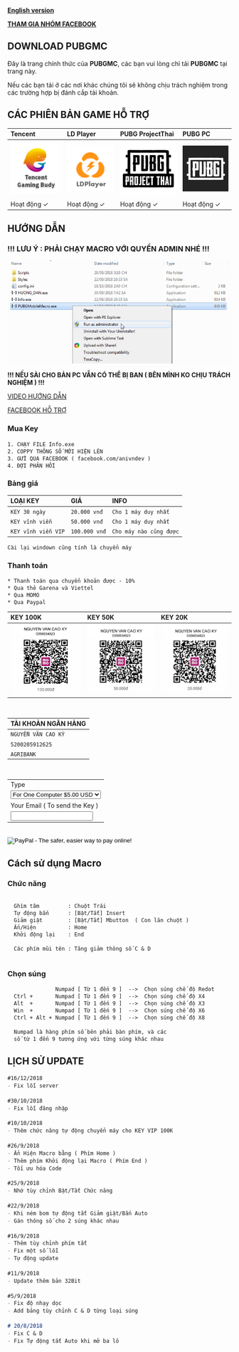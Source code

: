 **[English version](https://nvck2002.github.io/en)**

**[THAM GIA NHÓM FACEBOOK](https://www.facebook.com/groups/1971354423160330/)**

## **DOWNLOAD PUBGMC**

Đây là trang chính thức của **PUBGMC**, các bạn vui lòng chỉ tải **PUBGMC** tại trang này.

Nếu các bạn tải ở các nơi khác chúng tôi sẽ không chịu trách nghiệm trong các trường hợp bị đánh cắp tài khoản.

## **CÁC PHIÊN BẢN GAME HỖ TRỢ**

| Tencent   | LD Player            | PUBG ProjectThai     | PUBG PC             |
|:----------------------|:---------------------|:---------------------|:--------------------|
|![TGB](./img/TGB.png)  |![LDP](./img/LDP.png) |![PPT](./img/PPT.png) |![PPC](./img/PPC.jpg)|
|       Hoạt động ✓       |       Hoạt động ✓      |       Hoạt động ✓      |       Hoạt động ✓     |


## **HƯỚNG DẪN**

### **!!! LƯU Ý : PHẢI CHẠY MACRO VỚI QUYỀN ADMIN NHÉ !!!** ###
![momo](./img/runass.png)

**!!! NẾU SÀI CHO BẢN PC VẪN CÓ THỂ BỊ BAN ( BÊN MÌNH KO CHỊU TRÁCH NGHIỆM ) !!!**

[VIDEO HƯỚNG DẪN](https://www.youtube.com/playlist?list=PLMa0DOIozptzJZ15mmpyNz00WrxqjIVDH)

[FACEBOOK HỖ TRỢ](https://www.facebook.com/anivndev/)

<div class="fb-send-to-messenger test-fb-send-to-messenger" messenger_app_id="1678638095724206" page_id="1620812324898123" data-ref="" color="blue" size="large"> </div>

### **Mua Key**

   ```muakey
   1. CHẠY FILE Info.exe
   2. COPPY THÔNG SỐ MỚI HIỆN LÊN
   3. GỬI QUA FACEBOOK ( facebook.com/anivndev )
   4. ĐỢI PHẢN HỒI
   ```

### **Bảng giá**

| LOẠI KEY            | GIÁ           | INFO                  |
|:--------------------|:--------------|:----------------------|
| `KEY 30 ngày`       | `20.000 vnđ`  | `Cho 1 máy duy nhất`  |
| `KEY vĩnh viễn`     | `50.000 vnđ`  | `Cho 1 máy duy nhất`  |
| `KEY vĩnh viễn VIP` | `100.000 vnđ` | `Cho máy nào cũng được`   |

``` Cài lại windown cũng tính là chuyển máy ```
   
### **Thanh toán**

  ```thanhtoan
  * Thanh toán qua chuyển khoản được - 10%
  * Qua thẻ Garena và Viettel
  * Qua MOMO
  * Qua Paypal
  ```
  
| KEY 100K              | KEY 50K              | KEY 20K             |
|:----------------------|:---------------------|:--------------------|
|![momo](./img/100.jpg) |![momo](./img/50.jpg) |![momo](./img/20.jpg)|

<br/>

| TÀI KHOẢN NGÂN HÀNG |
|:--------------------|
| `NGUYỄN VĂN CAO KỲ`      |
| `5200205912625`     |
| `AGRIBANK`          |


<br/>

<form action="https://www.paypal.com/cgi-bin/webscr" method="post" target="_top">
<input type="hidden" name="cmd" value="_s-xclick">
<input type="hidden" name="hosted_button_id" value="3TKLJ9ETUDP5Q">
<table>
<tr><td><input type="hidden" name="on0" value="Type">Type</td></tr><tr><td><select name="os0">
	<option value="For One Computer">For One Computer $5.00 USD</option>
	<option value="For All Computer">For All Computer $10.00 USD</option>
</select> </td></tr>
<tr><td><input type="hidden" name="on1" value="Your Email ( To send the Key )">Your Email ( To send the Key )</td></tr><tr><td><input type="text" name="os1" maxlength="200"></td></tr>
</table>
<input type="hidden" name="currency_code" value="USD">
<br/>
<input type="image" src="https://www.paypalobjects.com/en_US/i/btn/btn_buynowCC_LG.gif" border="0" name="submit" alt="PayPal - The safer, easier way to pay online!">
<img alt="" border="0" src="https://www.paypalobjects.com/en_US/i/scr/pixel.gif" width="1" height="1">
</form>

 
## **Cách sử dụng Macro**

### **Chức năng**
 
  ```chucnang
    
    Ghìm tâm         : Chuột Trái
    Tự động bắn      : [Bật/Tắt] Insert
    Giảm giật        : [Bật/Tắt] Mbutton  ( Con lăn chuột )
    Ẩn/Hiện          : Home
    Khởi động lại    : End
  
    Các phím mũi tên : Tăng giảm thông số C & D
    
  ```
### **Chọn súng**
 
  ```chonsung
                 Numpad [ Từ 1 đến 9 ]  -->  Chọn súng chế độ Redot
    Ctrl +       Numpad [ Từ 1 đến 9 ]  -->  Chọn súng chế độ X4
    Alt  +       Numpad [ Từ 1 đến 9 ]  -->  Chọn súng chế độ X3
    Win  +       Numpad [ Từ 1 đến 9 ]  -->  Chọn súng chế độ X6
    Ctrl + Alt + Numpad [ Từ 1 đến 9 ]  -->  Chọn súng chế độ X8

    Numpad là hàng phím số bên phải bàn phím, và các 
    số từ 1 đến 9 tương ứng với từng súng khác nhau
  ```

## **LỊCH SỬ UPDATE**

```markdown
#16/12/2018
- Fix lỗi server

#30/10/2018
- Fix lỗi đăng nhập

#10/10/2018
- Thêm chức năng tự động chuyển máy cho KEY VIP 100K

#26/9/2018
- Ẩn Hiện Macro bằng ( Phím Home )
- Thêm phím Khởi động lại Macro ( Phím End )
- Tối ưu hóa Code

#25/9/2018
- Nhớ tùy chỉnh Bật/Tắt Chức năng

#22/9/2018
- Khi ném bom tự động tắt Giảm giật/Bắn Auto
- Gán thông số cho 2 súng khác nhau

#16/9/2018
- Thêm tùy chỉnh phím tắt
- Fix một số lỗi
- Tự động update

#11/9/2018
- Update thêm bản 32Bit

#5/9/2018
- Fix độ nhạy dọc
- Add bảng tùy chỉnh C & D từng loại súng

# 20/8/2018
- Fix C & D 
- Fix Tự động tắt Auto khi mở ba lô

```
